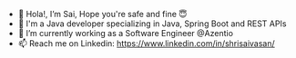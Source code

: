 - 👋 Hola!, I’m Sai, Hope you're safe and fine 😇
- 👀 I'm a Java developer specializing in Java, Spring Boot and REST APIs
- 🌱 I’m currently working as a Software Engineer @Azentio
- 📫 Reach me on Linkedin: https://www.linkedin.com/in/shrisaivasan/

<!---
Shrisaivasan/Shrisaivasan is a ✨ special ✨ repository because its `README.md` (this file) appears on your GitHub profile.
You can click the Preview link to take a look at your changes.
--->

